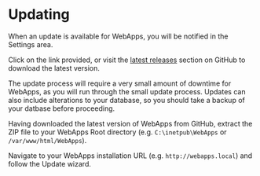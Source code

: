 # Updating

When an update is available for WebApps, you will be notified in the Settings area.

Click on the link provided, or visit the [latest releases](https://github.com/RTWA/WebApps/releases/latest) section on GitHub to download the latest version.

The update process will require a very small amount of downtime for WebApps, as you will run through the small update process. Updates can also include alterations to your database, so you should take a backup of your datbase before proceeding.

Having downloaded the latest version of WebApps from GitHub, extract the ZIP file to your WebApps Root directory (e.g. `C:\inetpub\WebApps` or `/var/www/html/WebApps`).

Navigate to your WebApps installation URL (e.g. `http://webapps.local`) and follow the Update wizard.
